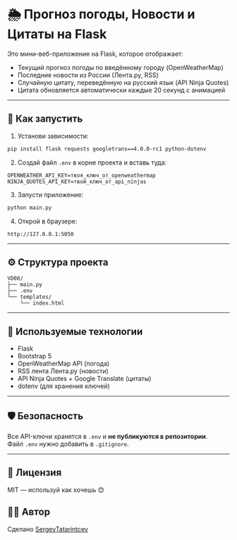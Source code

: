 # 🌦️ Прогноз погоды, Новости и Цитаты на Flask

Это мини-веб-приложение на Flask, которое отображает:

- Текущий прогноз погоды по введённому городу (OpenWeatherMap)
- Последние новости из России (Лента.ру, RSS)
- Случайную цитату, переведённую на русский язык (API Ninja Quotes)
- Цитата обновляется автоматически каждые 20 секунд с анимацией

---

## 🚀 Как запустить

1. Установи зависимости:

```bash
pip install flask requests googletrans==4.0.0-rc1 python-dotenv
```

2. Создай файл `.env` в корне проекта и вставь туда:

```
OPENWEATHER_API_KEY=твоя_ключ_от_openweathermap
NINJA_QUOTES_API_KEY=твой_ключ_от_api_ninjas
```

3. Запусти приложение:

```bash
python main.py
```

4. Открой в браузере:

```
http://127.0.0.1:5050
```

---

## ⚙️ Структура проекта

```
VD08/
├── main.py
├── .env
└── templates/
    └── index.html
```

---

## 🧠 Используемые технологии

- Flask
- Bootstrap 5
- OpenWeatherMap API (погода)
- RSS лента Лента.ру (новости)
- API Ninja Quotes + Google Translate (цитаты)
- dotenv (для хранения ключей)

---

## 🛡 Безопасность

Все API-ключи хранятся в `.env` и **не публикуются в репозитории**.  
Файл `.env` нужно добавить в `.gitignore`.

---

## 📄 Лицензия

MIT — используй как хочешь 😊

## 👨‍💻 Автор

Сделано [SergeyTatarintcev](https://github.com/SergeyTatarintcev)
